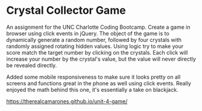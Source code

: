 # Crystal Collector Game
An assignment for the UNC Charlotte Coding Bootcamp. Create a game in browser using click events in jQuery. The object of the game is to dynamically generate a random number, followed by four crystals with randomly assigned rotating hidden values. Using logic try to make your score match the target number by clicking on the crystals. Each click will increase your number by the crystal's value, but the value will never directly be revealed directly.

Added some mobile responsiveness to make sure it looks pretty on all screens and functions great in the phone as well using click events. Really enjoyed the math behind this one, it's essentially a take on blackjack.

https://therealcamarones.github.io/unit-4-game/
